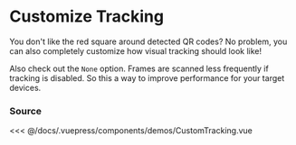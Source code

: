 # Customize Tracking

You don't like the red square around detected QR codes?
No problem, you can also completely customize how visual tracking should look like!

Also check out the `None` option.
Frames are scanned less frequently if tracking is disabled.
So this a way to improve performance for your target devices.

<ClientOnly>
  <DemoWrapper component="CustomTracking" />
</ClientOnly>

### Source

<<< @/docs/.vuepress/components/demos/CustomTracking.vue
